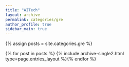 ```yaml
---
title: "AITech"
layout: archive
permalink: categories/gre
author_profile: true
sidebar_main: true
---
```


{% assign posts = site.categories.gre %}

{% for post in posts %} {% include archive-single2.html type=page.entries_layout %}{% endfor %}
